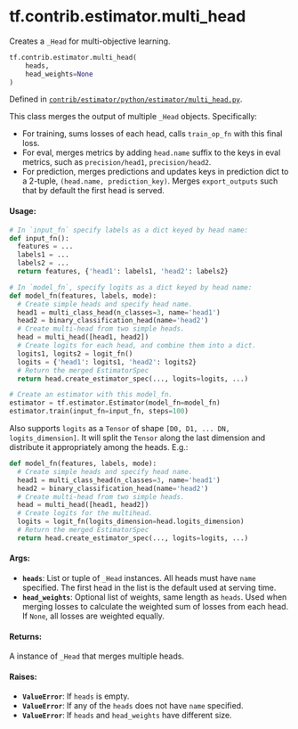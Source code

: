 <div itemscope itemtype="http://developers.google.com/ReferenceObject">
<meta itemprop="name" content="tf.contrib.estimator.multi_head" />
<meta itemprop="path" content="Stable" />
</div>

# tf.contrib.estimator.multi_head

Creates a `_Head` for multi-objective learning.

``` python
tf.contrib.estimator.multi_head(
    heads,
    head_weights=None
)
```



Defined in [`contrib/estimator/python/estimator/multi_head.py`](https://github.com/tensorflow/estimator/tree/master/tensorflow_estimator/contrib/estimator/python/estimator/multi_head.py).

<!-- Placeholder for "Used in" -->

This class merges the output of multiple `_Head` objects. Specifically:

* For training, sums losses of each head, calls `train_op_fn` with this
  final loss.
* For eval, merges metrics by adding `head.name` suffix to the keys in eval
  metrics, such as `precision/head1`, `precision/head2`.
* For prediction, merges predictions and updates keys in prediction dict to a
  2-tuple, `(head.name, prediction_key)`. Merges `export_outputs` such that
  by default the first head is served.

#### Usage:



```python
# In `input_fn` specify labels as a dict keyed by head name:
def input_fn():
  features = ...
  labels1 = ...
  labels2 = ...
  return features, {'head1': labels1, 'head2': labels2}

# In `model_fn`, specify logits as a dict keyed by head name:
def model_fn(features, labels, mode):
  # Create simple heads and specify head name.
  head1 = multi_class_head(n_classes=3, name='head1')
  head2 = binary_classification_head(name='head2')
  # Create multi-head from two simple heads.
  head = multi_head([head1, head2])
  # Create logits for each head, and combine them into a dict.
  logits1, logits2 = logit_fn()
  logits = {'head1': logits1, 'head2': logits2}
  # Return the merged EstimatorSpec
  return head.create_estimator_spec(..., logits=logits, ...)

# Create an estimator with this model_fn.
estimator = tf.estimator.Estimator(model_fn=model_fn)
estimator.train(input_fn=input_fn, steps=100)
```

Also supports `logits` as a `Tensor` of shape
`[D0, D1, ... DN, logits_dimension]`. It will split the `Tensor` along the
last dimension and distribute it appropriately among the heads. E.g.:

```python
def model_fn(features, labels, mode):
  # Create simple heads and specify head name.
  head1 = multi_class_head(n_classes=3, name='head1')
  head2 = binary_classification_head(name='head2')
  # Create multi-head from two simple heads.
  head = multi_head([head1, head2])
  # Create logits for the multihead.
  logits = logit_fn(logits_dimension=head.logits_dimension)
  # Return the merged EstimatorSpec
  return head.create_estimator_spec(..., logits=logits, ...)
```

#### Args:


* <b>`heads`</b>: List or tuple of `_Head` instances. All heads must have `name`
  specified. The first head in the list is the default used at serving time.
* <b>`head_weights`</b>: Optional list of weights, same length as `heads`. Used when
  merging losses to calculate the weighted sum of losses from each head. If
  `None`, all losses are weighted equally.


#### Returns:

A instance of `_Head` that merges multiple heads.



#### Raises:


* <b>`ValueError`</b>: If `heads` is empty.
* <b>`ValueError`</b>: If any of the `heads` does not have `name` specified.
* <b>`ValueError`</b>: If `heads` and `head_weights` have different size.